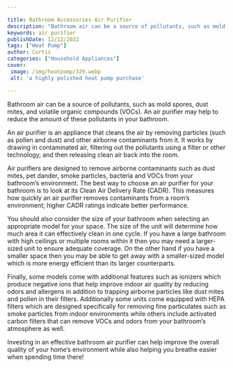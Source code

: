 ```yaml
---

title: Bathroom Accessories Air Purifier
description: "Bathroom air can be a source of pollutants, such as mold spores, dust mites, and volatile organic compounds (VOCs). An air purifie...lets find out"
keywords: air purifier
publishDate: 12/12/2022
tags: ["Heat Pump"]
author: Curtis
categories: ["Household Appliances"]
cover: 
 image: /img/heatpump/329.webp
 alt: 'a highly polished heat pump purchase'

---
```


Bathroom air can be a source of pollutants, such as mold spores, dust mites, and volatile organic compounds (VOCs). An air purifier may help to reduce the amount of these pollutants in your bathroom.

An air purifier is an appliance that cleans the air by removing particles (such as pollen and dust) and other airborne contaminants from it. It works by drawing in contaminated air, filtering out the pollutants using a filter or other technology, and then releasing clean air back into the room. 

Air purifiers are designed to remove airborne contaminants such as dust mites, pet dander, smoke particles, bacteria and VOCs from your bathroom’s environment. The best way to choose an air purifier for your bathroom is to look at its Clean Air Delivery Rate (CADR). This measures how quickly an air purifier removes contaminants from a room’s environment; higher CADR ratings indicate better performance. 

You should also consider the size of your bathroom when selecting an appropriate model for your space. The size of the unit will determine how much area it can effectively clean in one cycle. If you have a large bathroom with high ceilings or multiple rooms within it then you may need a larger-sized unit to ensure adequate coverage. On the other hand if you have a smaller space then you may be able to get away with a smaller-sized model which is more energy efficient than its larger counterparts. 

Finally, some models come with additional features such as ionizers which produce negative ions that help improve indoor air quality by reducing odors and allergens in addition to trapping airborne particles like dust mites and pollen in their filters. Additionally some units come equipped with HEPA filters which are designed specifically for removing fine particulates such as smoke particles from indoor environments while others include activated carbon filters that can remove VOCs and odors from your bathroom’s atmosphere as well. 
 
Investing in an effective bathroom air purifier can help improve the overall quality of your home’s environment while also helping you breathe easier when spending time there!
